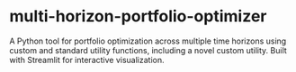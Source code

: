 # multi-horizon-portfolio-optimizer
A Python tool for portfolio optimization across multiple time horizons using custom and standard utility functions, including a novel custom utility. Built with Streamlit for interactive visualization.
